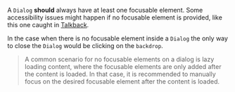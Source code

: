 A `Dialog` **should** always have at least one focusable element.
Some accessibility issues might happen if no focusable element is provided, like this one caught in [Talkback](https://issuetracker.google.com/issues/243456562?pli=1).

In the case when there is no focusable element inside a `Dialog` the only way to close the `Dialog` would be clicking on the `backdrop`.

> A common scenario for no focusable elements on a dialog is lazy loading content, where the focusable elements are only added after the content is loaded. In that case, it is recommended to manually focus on the desired focusable element after the content is loaded.
